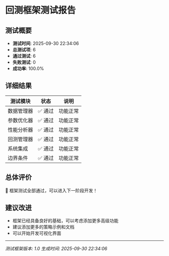 
# 回测框架测试报告

## 测试概要
- **测试时间**: 2025-09-30 22:34:06
- **总测试项**: 6
- **通过测试**: 6
- **失败测试**: 0
- **成功率**: 100.0%

## 详细结果

| 测试模块 | 状态 | 说明 |
|---------|------|------|
| 数据管理器 | ✅ 通过 | 功能正常 |
| 参数优化器 | ✅ 通过 | 功能正常 |
| 性能分析器 | ✅ 通过 | 功能正常 |
| 回测管理器 | ✅ 通过 | 功能正常 |
| 系统集成 | ✅ 通过 | 功能正常 |
| 边界条件 | ✅ 通过 | 功能正常 |

## 总体评价

🎉 框架测试全部通过，可以进入下一阶段开发！

## 建议改进

- 框架已经具备良好的基础，可以考虑添加更多高级功能
- 建议添加更多的策略示例和文档
- 可以开始开发可视化界面

---
*测试框架版本: 1.0*
*生成时间: 2025-09-30 22:34:06*
